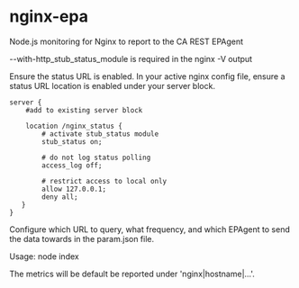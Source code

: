 # nginx-epa
Node.js monitoring for Nginx to report to the CA REST EPAgent 

--with-http_stub_status_module is required in the nginx -V output

Ensure the status URL is enabled.  In your active nginx config file, 
ensure a status URL location is enabled under your server block.  

    server {
        #add to existing server block
            
        location /nginx_status {
            # activate stub_status module
            stub_status on;
            
            # do not log status polling
            access_log off;
            
            # restrict access to local only
            allow 127.0.0.1;
            deny all;
       }
    } 

Configure which URL to query, what frequency, and which EPAgent to send
the data towards in the param.json file.

Usage: node index

The metrics will be default be reported under 'nginx|hostname|...'.  
